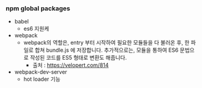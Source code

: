 ### npm global packages
- babel
	- es6 지원케
- webpack
	- webpack의 역할은, entry 부터 시작하여 필요한 모듈들을 다 불러온 후, 한 파일로 합쳐 bundle.js 에 저장합니다. 추가적으로는, 모듈을 통하여 ES6 문법으로 작성된 코드를 ES5 형태로 변환도 해줍니다.
		- 출처 : https://velopert.com/814
- webpack-dev-server
	- hot loader 기능
